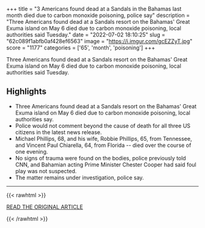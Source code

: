 +++
title = "3 Americans found dead at a Sandals in the Bahamas last month died due to carbon monoxide poisoning, police say"
description = "Three Americans found dead at a Sandals resort on the Bahamas' Great Exuma island on May 6 died due to carbon monoxide poisoning, local authorities said Tuesday."
date = "2022-07-02 18:10:25"
slug = "62c089f1abfb0af428ef6563"
image = "https://i.imgur.com/gcEZZyT.jpg"
score = "1177"
categories = ['65', 'month', 'poisoning']
+++

Three Americans found dead at a Sandals resort on the Bahamas' Great Exuma island on May 6 died due to carbon monoxide poisoning, local authorities said Tuesday.

## Highlights

- Three Americans found dead at a Sandals resort on the Bahamas' Great Exuma island on May 6 died due to carbon monoxide poisoning, local authorities say.
- Police would not comment beyond the cause of death for all three US citizens in the latest news release.
- Michael Phillips, 68, and his wife, Robbie Phillips, 65, from Tennessee, and Vincent Paul Chiarella, 64, from Florida -- died over the course of one evening.
- No signs of trauma were found on the bodies, police previously told CNN, and Bahamian acting Prime Minister Chester Cooper had said foul play was not suspected.
- The matter remains under investigation, police say.

---

{{< rawhtml >}}
  <p class="article-category">
    <a target="_blank" href="https://edition.cnn.com/2022/06/28/americas/sandals-bahamas-resort-deaths-carbon-monoxide-police/index.html">READ THE ORIGINAL ARTICLE</a>
  </p>
{{< /rawhtml >}}
